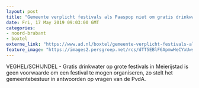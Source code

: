 ```yaml
---
layout: post
title: "Gemeente verplicht festivals als Paaspop niet om gratis drinkwater aan te bieden"
date: Fri, 17 May 2019 09:03:00 GMT
categories: 
- noord-brabant 
- boxtel 
externe_link: "https://www.ad.nl/boxtel/gemeente-verplicht-festivals-als-paaspop-niet-om-gratis-drinkwater-aan-te-bieden~aa6513ad/"
feature_image: "https://images2.persgroep.net/rcs/dTT5EBlF6ApmwHeCYxUwsZC1ddU/diocontent/145917898/_fitwidth/400/?appId=21791a8992982cd8da851550a453bd7f&quality=0.7"
---
```


VEGHEL/SCHIJNDEL - Gratis drinkwater op grote festivals in Meierijstad is geen voorwaarde om een festival te mogen organiseren, zo stelt het gemeentebestuur in antwoorden op vragen van de PvdA.
